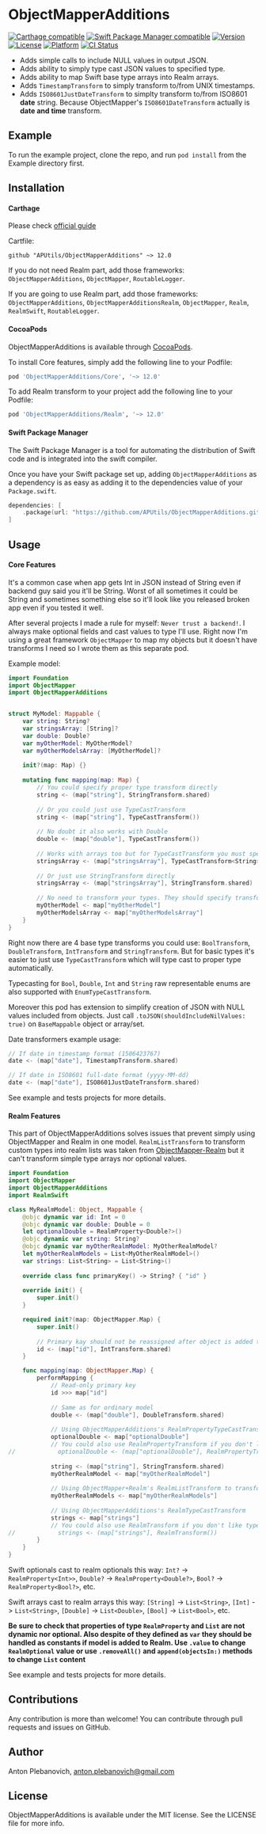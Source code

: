 # ObjectMapperAdditions

[![Carthage compatible](https://img.shields.io/badge/Carthage-compatible-4BC51D.svg?style=flat)](https://github.com/Carthage/Carthage)
[![Swift Package Manager compatible](https://img.shields.io/badge/Swift%20Package%20Manager-compatible-brightgreen.svg)](https://github.com/apple/swift-package-manager)
[![Version](https://img.shields.io/cocoapods/v/ObjectMapperAdditions.svg?style=flat)](http://cocoapods.org/pods/ObjectMapperAdditions)
[![License](https://img.shields.io/cocoapods/l/ObjectMapperAdditions.svg?style=flat)](http://cocoapods.org/pods/ObjectMapperAdditions)
[![Platform](https://img.shields.io/cocoapods/p/ObjectMapperAdditions.svg?style=flat)](http://cocoapods.org/pods/ObjectMapperAdditions)
[![CI Status](http://img.shields.io/travis/APUtils/ObjectMapperAdditions.svg?style=flat)](https://travis-ci.org/APUtils/ObjectMapperAdditions)

- Adds simple calls to include NULL values in output JSON.
- Adds ability to simply type cast JSON values to specified type.
- Adds ability to map Swift base type arrays into Realm arrays.
- Adds `TimestampTransform` to simply transform to/from UNIX timestamps.
- Adds `ISO8601JustDateTransform` to simplty transform to/from ISO8601 **date** string. Because ObjectMapper's `ISO8601DateTransform` actually is **date and time** transform.

## Example

To run the example project, clone the repo, and run `pod install` from the Example directory first.

## Installation

#### Carthage

Please check [official guide](https://github.com/Carthage/Carthage#if-youre-building-for-ios-tvos-or-watchos)

Cartfile:

```
github "APUtils/ObjectMapperAdditions" ~> 12.0
```

If you do not need Realm part, add those frameworks: `ObjectMapperAdditions`, `ObjectMapper`, `RoutableLogger`.

If you are going to use Realm part, add those frameworks: `ObjectMapperAdditions`, `ObjectMapperAdditionsRealm`, `ObjectMapper`, `Realm`, `RealmSwift`, `RoutableLogger`.

#### CocoaPods

ObjectMapperAdditions is available through [CocoaPods](http://cocoapods.org). 

To install Core features, simply add the following line to your Podfile:

```ruby
pod 'ObjectMapperAdditions/Core', '~> 12.0'
```

To add Realm transform to your project add the following line to your Podfile:

```ruby
pod 'ObjectMapperAdditions/Realm', '~> 12.0'
```

#### Swift Package Manager

The Swift Package Manager is a tool for automating the distribution of Swift code and is integrated into the swift compiler.

Once you have your Swift package set up, adding `ObjectMapperAdditions` as a dependency is as easy as adding it to the dependencies value of your `Package.swift`.

```swift
dependencies: [
    .package(url: "https://github.com/APUtils/ObjectMapperAdditions.git", .upToNextMajor(from: "12.0.0"))
]
```

## Usage

#### Core Features

It's a common case when app gets Int in JSON instead of String even if backend guy said you it'll be String. Worst of all sometimes it could be String and sometimes something else so it'll look like you released broken app even if you tested it well.

After several projects I made a rule for myself: `Never trust a backend!`. I always make optional fields and cast values to type I'll use. Right now I'm using a great framework `ObjectMapper` to map my objects but it doesn't have transforms I need so I wrote them as this separate pod.

Example model:

``` swift
import Foundation
import ObjectMapper
import ObjectMapperAdditions


struct MyModel: Mappable {
    var string: String?
    var stringsArray: [String]?
    var double: Double?
    var myOtherModel: MyOtherModel?
    var myOtherModelsArray: [MyOtherModel]?
    
    init?(map: Map) {}
    
    mutating func mapping(map: Map) {
        // You could specify proper type transform directly
        string <- (map["string"], StringTransform.shared)
        
        // Or you could just use TypeCastTransform
        string <- (map["string"], TypeCastTransform())
        
        // No doubt it also works with Double
        double <- (map["double"], TypeCastTransform())
        
        // Works with arrays too but for TypeCastTransform you must specify type
        stringsArray <- (map["stringsArray"], TypeCastTransform<String>())
        
        // Or just use StringTransform directly
        stringsArray <- (map["stringsArray"], StringTransform.shared)
        
        // No need to transform your types. They should specify transforms by themselfs.
        myOtherModel <- map["myOtherModel"]
        myOtherModelsArray <- map["myOtherModelsArray"]
    }
}
```

Right now there are 4 base type transforms you could use: `BoolTransform`, `DoubleTransform`, `IntTransform` and `StringTransform`. But for basic types it's easier to just use `TypeCastTransform` which will type cast to proper type automatically.

Typecasting for `Bool`, `Double`, `Int` and `String` raw representable enums are also supported with `EnumTypeCastTransform`.

Moreover this pod has extension to simplify creation of JSON with NULL values included from objects. Just call `.toJSON(shouldIncludeNilValues: true)` on `BaseMappable` object or array/set.

Date transformers example usage:
```swift
// If date in timestamp format (1506423767)
date <- (map["date"], TimestampTransform.shared)

// If date in ISO8601 full-date format (yyyy-MM-dd)
date <- (map["date"], ISO8601JustDateTransform.shared)
```

See example and tests projects for more details.

#### Realm Features

This part of ObjectMapperAdditions solves issues that prevent simply using ObjectMapper and Realm in one model. `RealmListTransform` to transform custom types into realm lists was taken from [ObjectMapper-Realm](https://github.com/Jakenberg/ObjectMapper-Realm) but it can't transform simple type arrays nor optional values.

``` swift
import Foundation
import ObjectMapper
import ObjectMapperAdditions
import RealmSwift

class MyRealmModel: Object, Mappable {
    @objc dynamic var id: Int = 0
    @objc dynamic var double: Double = 0
    let optionalDouble = RealmProperty<Double?>()
    @objc dynamic var string: String?
    @objc dynamic var myOtherRealmModel: MyOtherRealmModel?
    let myOtherRealmModels = List<MyOtherRealmModel>()
    var strings: List<String> = List<String>()
    
    override class func primaryKey() -> String? { "id" }
    
    override init() {
        super.init()
    }

    required init?(map: ObjectMapper.Map) {
        super.init()
        
        // Primary kay should not be reassigned after object is added to the Realm so we make sure it is assigned during init only
        id <- (map["id"], IntTransform.shared)
    }

    func mapping(map: ObjectMapper.Map) {
        performMapping {
            // Read-only primary key
            id >>> map["id"]
            
            // Same as for ordinary model
            double <- (map["double"], DoubleTransform.shared)
            
            // Using ObjectMapperAdditions's RealmPropertyTypeCastTransform
            optionalDouble <- map["optionalDouble"]
            // You could also use RealmPropertyTransform if you don't like type cast
//            optionalDouble <- (map["optionalDouble"], RealmPropertyTransform<Double>())
            
            string <- (map["string"], StringTransform.shared)
            myOtherRealmModel <- map["myOtherRealmModel"]
            
            // Using ObjectMapper+Realm's RealmListTransform to transform custom types
            myOtherRealmModels <- map["myOtherRealmModels"]
            
            // Using ObjectMapperAdditions's RealmTypeCastTransform
            strings <- map["strings"]
            // You could also use RealmTransform if you don't like type cast
//            strings <- (map["strings"], RealmTransform())
        }
    }
}

```

Swift optionals cast to realm optionals this way: `Int?` -> `RealmProperty<Int>>`, `Double?` -> `RealmProperty<Double?>`, `Bool?` -> `RealmProperty<Bool?>`, etc.

Swift arrays cast to realm arrays this way: `[String]` -> `List<String>`, `[Int]` -> `List<String>`, `[Double]` -> `List<Double>`, `[Bool]` -> `List<Bool>`, etc.

**Be sure to check that properties of type `RealmProperty` and `List` are not dynamic nor optional. Also despite of they defined as `var` they should be handled as constants if model is added to Realm. Use `.value` to change `RealmOptional` value or use `.removeAll()` and `append(objectsIn:)` methods to change `List` content**

See example and tests projects for more details.

## Contributions

Any contribution is more than welcome! You can contribute through pull requests and issues on GitHub.

## Author

Anton Plebanovich, anton.plebanovich@gmail.com

## License

ObjectMapperAdditions is available under the MIT license. See the LICENSE file for more info.
